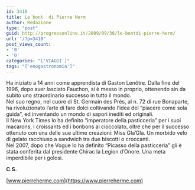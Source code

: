 ```yaml
---
id: 3410
title: Le bont  di Pierre Herm
author: Redazione
type: "post"
guid: http://progressonline.it/2009/09/30/le-bontdi-pierre-herm/
url: "/?p=3410"
post_views_count:
- '0'
- '0'
categories: "['VIAGGI']"
tags: "['enogastronomia']"
---
```


Ha iniziato a 14 anni come apprendista di Gaston Lenôtre. Dalla fine del 1996, dopo aver lasciato Fauchon, si è messo in proprio, ottenendo sin da subito uno straordinario successo in tutto il mondo.   
Nel suo regno, nel cuore di St. Germain des Prés, al n. 72 di rue Bonaparte, ha rivoluzionato l’arte di fare dolci coltivando l’idea del “piacere come sola guida”, ed inventando un mondo di sapori inediti ed originali.  
Il New York Times lo ha definito “imperatore della pasticceria” per i suoi macarons, i croissants ed i bonbons al cioccolato, oltre che per il successo ottenuto con una delle sue ultime creazioni: Miss Gla’Gla. Un morbido velo di gelato racchiuso a sandwich tra due biscotti o croccanti.  
Nel 2007, dopo che Vogue lo ha definito “Picasso della pasticceria” gli è stata conferita dal presidente Chirac la Legion d’Onore. Una meta imperdibile per i golosi.

**C.S.**

[www.pierreherme.com](https://www.pierreherme.com)
